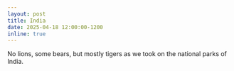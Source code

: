 ```yaml
---
layout: post
title: India
date: 2025-04-18 12:00:00-1200
inline: true
---
```


No lions, some bears, but mostly tigers as we took on the national parks of India.
